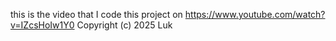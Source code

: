 this is the video that I code this project on
https://www.youtube.com/watch?v=IZcsHoIw1Y0
Copyright (c) 2025 Luk
